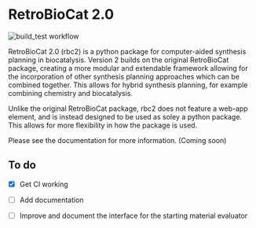 # RetroBioCat 2.0
![build_test workflow](https://github.com/willfinnigan/retrobiocat_2/actions/workflows/build_and_test.yml/badge.svg)

RetroBioCat 2.0 (rbc2) is a python package for computer-aided synthesis planning
in biocatalysis.  Version 2 builds on the original RetroBioCat package, creating
a more modular and extendable framework allowing for the incorporation of other
synthesis planning approaches which can be combined together.  This allows for hybrid
synthesis planning, for example combining chemistry and biocatalysis.

Unlike the original RetroBioCat package, rbc2 does not feature a web-app element,
and is instead designed to be used as soley a python package.  This allows for more
flexibility in how the package is used.  

Please see the documentation for more information.
(Coming soon)

## To do
- [x] Get CI working
- [ ] Add documentation
- [ ] Improve and document the interface for the starting material evaluator



